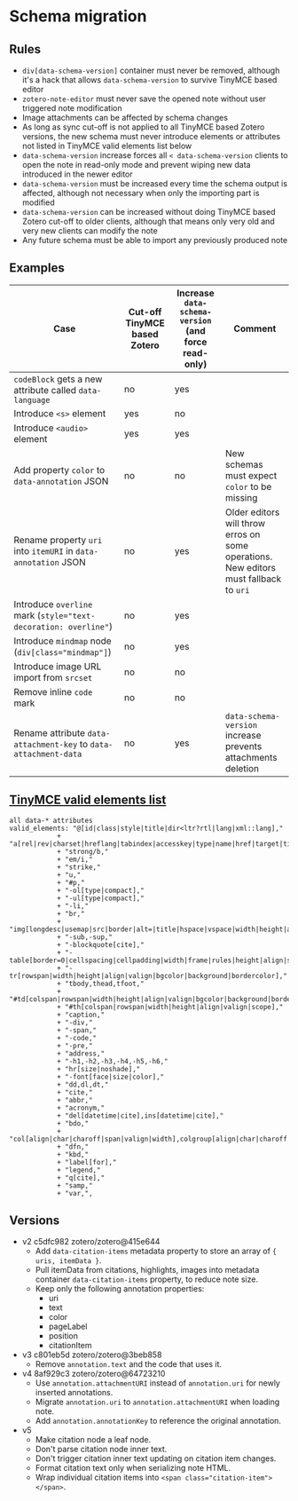 # Schema migration

## Rules

- `div[data-schema-version]` container must never be removed, although it's a hack that allows `data-schema-version` to
  survive TinyMCE based editor
- `zotero-note-editor` must never save the opened note without user triggered note modification
- Image attachments can be affected by schema changes
- As long as sync cut-off is not applied to all TinyMCE based Zotero versions, the new schema must never introduce
  elements or attributes not listed in TinyMCE valid elements list below
- `data-schema-version` increase forces all `< data-schema-version`
  clients to open the note in read-only mode and prevent wiping new data introduced in the newer editor
- `data-schema-version` must be increased every time the schema output is affected, although not necessary when only the
  importing part is modified
- `data-schema-version` can be increased without doing TinyMCE based Zotero cut-off to older clients, although that
  means only very old and very new clients can modify the note
- Any future schema must be able to import any previously produced note

## Examples

| Case | Cut-off TinyMCE based Zotero | Increase `data-schema-version` (and force read-only) | Comment |
| --- | --- | --- | --- |
| `codeBlock` gets a new attribute called `data-language` | no | yes |  |
| Introduce `<s>` element | yes | no |  |
| Introduce `<audio>` element | yes | yes |  |
| Add property `color` to `data-annotation` JSON | no | no | New schemas must expect `color` to be missing |
| Rename property `uri` into `itemURI` in `data-annotation` JSON | no | yes | Older editors will throw erros on some operations. New editors must fallback to `uri` |
| Introduce `overline` mark (`style="text-decoration: overline"`) | no | yes |  |
| Introduce `mindmap` node (`div[class="mindmap"]`) | no | yes |  |
| Introduce image URL import from `srcset` | no | no |  |
| Remove inline `code` mark | no | no |  |
| Rename attribute `data-attachment-key` to `data-attachment-data` | no | yes | `data-schema-version` increase prevents attachments deletion |

## [TinyMCE valid elements list](https://github.com/zotero/zotero/blob/3f3b6501ce0e2313d3904ae5c0a1a8558204a9ae/resource/tinymce/note.html)

```
all data-* attributes
valid_elements: "@[id|class|style|title|dir<ltr?rtl|lang|xml::lang],"
			+ "a[rel|rev|charset|hreflang|tabindex|accesskey|type|name|href|target|title|class],"
			+ "strong/b,"
			+ "em/i,"
			+ "strike,"
			+ "u,"
			+ "#p,"
			+ "-ol[type|compact],"
			+ "-ul[type|compact],"
			+ "-li,"
			+ "br,"
			+ "img[longdesc|usemap|src|border|alt=|title|hspace|vspace|width|height|align],"
			+ "-sub,-sup,"
			+ "-blockquote[cite],"
			+ "-table[border=0|cellspacing|cellpadding|width|frame|rules|height|align|summary|bgcolor|background|bordercolor],"
			+ "-tr[rowspan|width|height|align|valign|bgcolor|background|bordercolor],"
			+ "tbody,thead,tfoot,"
			+ "#td[colspan|rowspan|width|height|align|valign|bgcolor|background|bordercolor|scope],"
			+ "#th[colspan|rowspan|width|height|align|valign|scope],"
			+ "caption,"
			+ "-div,"
			+ "-span,"
			+ "-code,"
			+ "-pre,"
			+ "address,"
			+ "-h1,-h2,-h3,-h4,-h5,-h6,"
			+ "hr[size|noshade],"
			+ "-font[face|size|color],"
			+ "dd,dl,dt,"
			+ "cite,"
			+ "abbr,"
			+ "acronym,"
			+ "del[datetime|cite],ins[datetime|cite],"
			+ "bdo,"
			+ "col[align|char|charoff|span|valign|width],colgroup[align|char|charoff|span|valign|width],"
			+ "dfn,"
			+ "kbd,"
			+ "label[for],"
			+ "legend,"
			+ "q[cite],"
			+ "samp,"
			+ "var,",
```

## Versions

- v2 c5dfc982 zotero/zotero@415e644
  - Add `data-citation-items` metadata property to store an array of `{ uris, itemData }`.
  - Pull itemData from citations, highlights, images into metadata container `data-citation-items` property, to reduce note size.
  - Keep only the following annotation properties:
    - uri
	- text
	- color
	- pageLabel
	- position
	- citationItem
- v3 c801eb5d zotero/zotero@3beb858
  - Remove `annotation.text` and the code that uses it.
- v4 8af929c3 zotero/zotero@64723210
  - Use `annotation.attachmentURI` instead of `annotation.uri` for newly inserted annotations.
  - Migrate `annotation.uri` to `annotation.attachmentURI` when loading note.
  - Add `annotation.annotationKey` to reference the original annotation.
- v5
  - Make citation node a leaf node.
  - Don't parse citation node inner text.
  - Don't trigger citation inner text updating on citation item changes.
  - Format citation text only when serializing note HTML.
  - Wrap individual citation items into `<span class="citation-item"></span>`.
